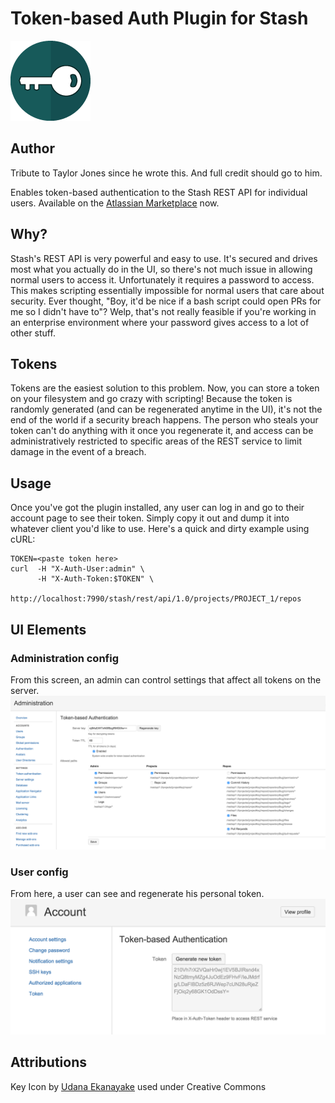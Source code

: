 # Token-based Auth Plugin for Stash

![Key](/src/main/resources/images/pluginIcon.png?raw=true)

## Author
Tribute to Taylor Jones since he wrote this. And full credit should go to him.

Enables token-based authentication to the Stash REST API for individual users. Available on the [Atlassian Marketplace](https://marketplace.atlassian.com/plugins/com.thundermoose.plugins.stash-token-auth) now.

## Why?

Stash's REST API is very powerful and easy to use. It's secured and drives most what you actually do in the UI, so there's not much issue in allowing normal users to access it. Unfortunately it requires a password to access. This makes scripting essentially impossible for normal users that care about security. Ever thought, "Boy, it'd be nice if a bash script could open PRs for me so I didn't have to"? Welp, that's not really feasible if you're working in an enterprise environment where your password gives access to a lot of other stuff.

## Tokens
Tokens are the easiest solution to this problem. Now, you can store a token on your filesystem and go crazy with scripting! Because the token is randomly generated (and can be regenerated anytime in the UI), it's not the end of the world if a security breach happens. The person who steals your token can't do anything with it once you regenerate it, and access can be administratively restricted to specific areas of the REST service to limit damage in  the event of a breach.

## Usage

Once you've got the plugin installed, any user can log in and go to their account page to see their token. Simply copy it out and dump it into whatever client you'd like to use. Here's a quick and dirty example using cURL:

```
TOKEN=<paste token here>
curl  -H "X-Auth-User:admin" \
      -H "X-Auth-Token:$TOKEN" \
      http://localhost:7990/stash/rest/api/1.0/projects/PROJECT_1/repos

```

## UI Elements

### Administration config

From this screen, an admin can control settings that affect all tokens on the server.
![Admin Screenshot](/src/main/resources/images/screenshot-admin.png?raw=true)

### User config

From here, a user can see and regenerate his personal token.
![User Screenshot](/src/main/resources/images/screenshot-user.png?raw=true)

## Attributions

Key Icon by [Udana Ekanayake](https://www.iconfinder.com/ekanayake) used under Creative Commons

